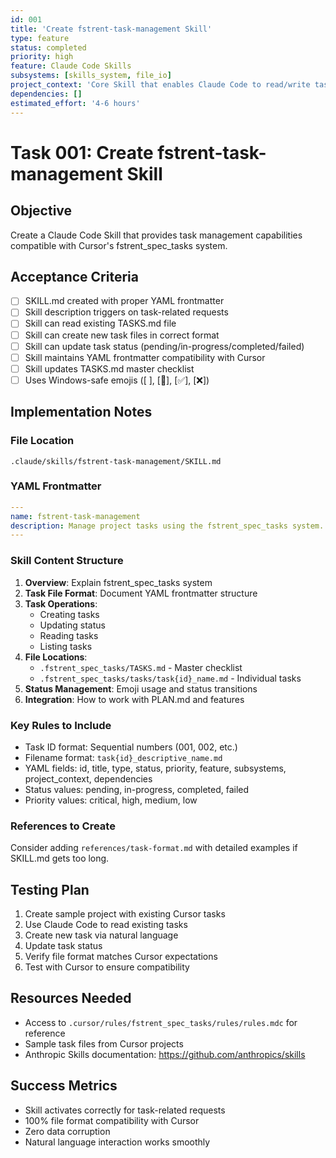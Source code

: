```yaml
---
id: 001
title: 'Create fstrent-task-management Skill'
type: feature
status: completed
priority: high
feature: Claude Code Skills
subsystems: [skills_system, file_io]
project_context: 'Core Skill that enables Claude Code to read/write tasks in .fstrent_spec_tasks/ folder, maintaining compatibility with Cursor'
dependencies: []
estimated_effort: '4-6 hours'
---
```


# Task 001: Create fstrent-task-management Skill

## Objective
Create a Claude Code Skill that provides task management capabilities compatible with Cursor's fstrent_spec_tasks system.

## Acceptance Criteria
- [ ] SKILL.md created with proper YAML frontmatter
- [ ] Skill description triggers on task-related requests
- [ ] Skill can read existing TASKS.md file
- [ ] Skill can create new task files in correct format
- [ ] Skill can update task status (pending/in-progress/completed/failed)
- [ ] Skill maintains YAML frontmatter compatibility with Cursor
- [ ] Skill updates TASKS.md master checklist
- [ ] Uses Windows-safe emojis ([ ], [🔄], [✅], [❌])

## Implementation Notes

### File Location
`.claude/skills/fstrent-task-management/SKILL.md`

### YAML Frontmatter
```yaml
---
name: fstrent-task-management
description: Manage project tasks using the fstrent_spec_tasks system. Use when creating, updating, tracking, or viewing tasks in .fstrent_spec_tasks/ folder. Handles task files, TASKS.md updates, and status management.
---
```

### Skill Content Structure
1. **Overview**: Explain fstrent_spec_tasks system
2. **Task File Format**: Document YAML frontmatter structure
3. **Task Operations**:
   - Creating tasks
   - Updating status
   - Reading tasks
   - Listing tasks
4. **File Locations**:
   - `.fstrent_spec_tasks/TASKS.md` - Master checklist
   - `.fstrent_spec_tasks/tasks/task{id}_name.md` - Individual tasks
5. **Status Management**: Emoji usage and status transitions
6. **Integration**: How to work with PLAN.md and features

### Key Rules to Include
- Task ID format: Sequential numbers (001, 002, etc.)
- Filename format: `task{id}_descriptive_name.md`
- YAML fields: id, title, type, status, priority, feature, subsystems, project_context, dependencies
- Status values: pending, in-progress, completed, failed
- Priority values: critical, high, medium, low

### References to Create
Consider adding `references/task-format.md` with detailed examples if SKILL.md gets too long.

## Testing Plan
1. Create sample project with existing Cursor tasks
2. Use Claude Code to read existing tasks
3. Create new task via natural language
4. Update task status
5. Verify file format matches Cursor expectations
6. Test with Cursor to ensure compatibility

## Resources Needed
- Access to `.cursor/rules/fstrent_spec_tasks/rules/rules.mdc` for reference
- Sample task files from Cursor projects
- Anthropic Skills documentation: https://github.com/anthropics/skills

## Success Metrics
- Skill activates correctly for task-related requests
- 100% file format compatibility with Cursor
- Zero data corruption
- Natural language interaction works smoothly

